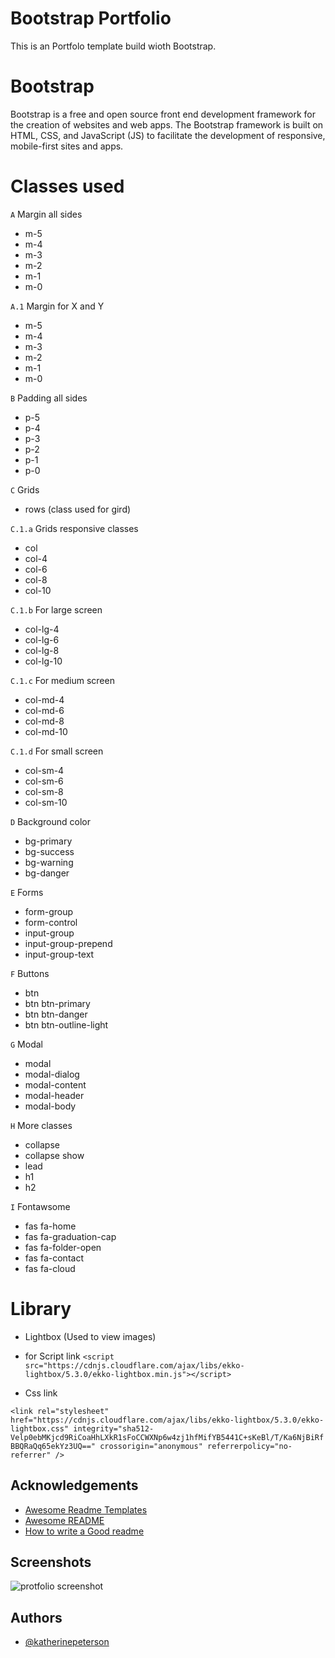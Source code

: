 
# Bootstrap Portfolio

This is an Portfolo template build wioth Bootstrap.

# Bootstrap
 Bootstrap is a free and open source front end development framework for the creation of websites and web apps. The Bootstrap framework is built on HTML, CSS, and JavaScript (JS) to facilitate the development of responsive, mobile-first sites and apps.


# Classes used

`A` Margin all sides
   *  m-5    
   *  m-4
   *  m-3
   *  m-2
   *  m-1
   *  m-0

`A.1` Margin for X and Y 
   *  m-5    
   *  m-4
   *  m-3
   *  m-2
   *  m-1
   *  m-0

`B` Padding all sides
   *  p-5    
   *  p-4
   *  p-3
   *  p-2
   *  p-1
   *  p-0

`C` Grids

  * rows (class used for gird)
   
`C.1.a` Grids responsive classes

* col
* col-4
* col-6
* col-8
* col-10

`C.1.b` For large screen

* col-lg-4
* col-lg-6
* col-lg-8
* col-lg-10

   
`C.1.c` For medium screen

* col-md-4
* col-md-6
* col-md-8
* col-md-10
    
`C.1.d` For small screen

* col-sm-4
* col-sm-6
* col-sm-8
* col-sm-10

   
`D` Background color
* bg-primary
* bg-success
* bg-warning
* bg-danger

`E` Forms

* form-group
* form-control
* input-group
* input-group-prepend
* input-group-text

`F` Buttons
* btn 
* btn btn-primary
* btn btn-danger
* btn btn-outline-light

`G` Modal
 
* modal
* modal-dialog
* modal-content
* modal-header
* modal-body

`H` More classes

* collapse
* collapse show
* lead
* h1
* h2

`I` Fontawsome

* fas fa-home
* fas fa-graduation-cap
* fas fa-folder-open
* fas fa-contact
* fas fa-cloud


# Library

* Lightbox (Used to view images)   

* for Script link 
`<script src="https://cdnjs.cloudflare.com/ajax/libs/ekko-lightbox/5.3.0/ekko-lightbox.min.js"></script>
`

* Css link

`<link rel="stylesheet" href="https://cdnjs.cloudflare.com/ajax/libs/ekko-lightbox/5.3.0/ekko-lightbox.css"
 integrity="sha512-Velp0ebMKjcd9RiCoaHhLXkR1sFoCCWXNp6w4zj1hfMifYB5441C+sKeBl/T/Ka6NjBiRfBBQRaQq65ekYz3UQ=="
  crossorigin="anonymous" referrerpolicy="no-referrer" /> `

  
## Acknowledgements

 - [Awesome Readme Templates](https://awesomeopensource.com/project/elangosundar/awesome-README-templates)
 - [Awesome README](https://github.com/matiassingers/awesome-readme)
 - [How to write a Good readme](https://bulldogjob.com/news/449-how-to-write-a-good-readme-for-your-github-project)

  
## Screenshots
![protfolio screenshot](https://user-images.githubusercontent.com/68383933/121799288-e369b780-cc48-11eb-9b08-0b9e88c4135f.png)

## Authors

- [@katherinepeterson](https://www.github.com/octokatherine)

  
